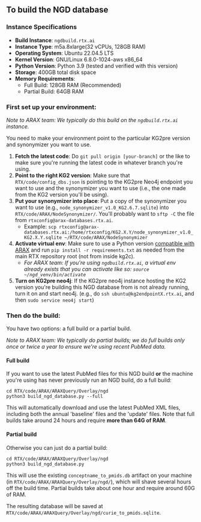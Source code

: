 ## To build the NGD database

### Instance Specifications
- **Build Instance**: `ngdbuild.rtx.ai`
- **Instance Type**: m5a.8xlarge(32 vCPUs, 128GB RAM)
- **Operating System**: Ubuntu 22.04.5 LTS
- **Kernel Version**: GNU/Linux 6.8.0-1024-aws x86_64
- **Python Version**: Python 3.9 (tested and verified with this version)
- **Storage**: 400GB total disk space
- **Memory Requirements**: 
    - Full Build: 128GB RAM (Recommended)
    - Partial Build: 64GB RAM

### First set up your environment:

_Note to ARAX team: We typically do this build on the `ngdbuild.rtx.ai` instance._

You need to make your environment point to the particular KG2pre version and synonymizer you want to use.

1. **Fetch the latest code**: Do `git pull origin [your-branch]` or the like to make sure you're running the latest code in whatever branch you're using.
2. **Point to the right KG2 version**: Make sure that `RTX/code/config_dbs.json` is pointing to the KG2pre Neo4j endpoint you want to use and the synonymizer you want to use (i.e., the one made from the KG2 version you'll be using).
3. **Put your synonymizer into place**: Put a copy of the synonymizer you want to use (e.g., `node_synonymizer_v1.0_KG2.6.7.sqlite`) into `RTX/code/ARAX/NodeSynonymizer/`.  You'll probably want to `sftp -C` the file from `rtxconfig@arax-databases.rtx.ai`.
    * Example: `scp rtxconfig@arax-databases.rtx.ai:/home/rtxconfig/KG2.X.Y/node_synonymizer_v1.0_KG2.X.Y.sqlite ~/RTX/code/ARAX/NodeSynonymizer`
4. **Activate virtual env**: Make sure to use a Python version [compatible with ARAX](https://github.com/RTXteam/RTX/wiki/Dev-info#setting-up-for-local-dev-work-on-arax) and run `pip install -r requirements.txt` as needed from the main RTX repository root (not from inside kg2c).   
    * _For ARAX team: If you're using `ngdbuild.rtx.ai`, a virtual env already exists that you can activate like so: `source ~/ngd_venv/bin/activate`_
5. **Turn on KG2pre neo4j**: If the KG2pre neo4j instance hosting the KG2 version you're building this NGD database from is not already running, turn it on and start neo4j. (e.g., do `ssh ubuntu@kg2endpointX.rtx.ai`, and then `sudo service neo4j start`)

### Then do the build:

You have two options: a full build or a partial build.

_Note to ARAX team: We typically do partial builds; we do full builds only once or twice a year to ensure we're using recent PubMed data._

#### Full build

If you want to use the latest PubMed files for this NGD build **or** the machine you're using has never previously 
run an NGD build, do a full build:
```
cd RTX/code/ARAX/ARAXQuery/Overlay/ngd
python3 build_ngd_database.py --full
```
This will automatically download and use the latest PubMed XML files, including both the annual 'baseline' files and 
the 'update' files. Note that full builds take around 24 hours and require **more than 64G of RAM**.

#### Partial build

Otherwise you can just do a partial build:
```
cd RTX/code/ARAX/ARAXQuery/Overlay/ngd
python3 build_ngd_database.py
```
This will use the existing `conceptname_to_pmids.db` artifact on your machine 
(in `RTX/code/ARAX/ARAXQuery/Overlay/ngd/`), which will shave several hours off the build time. Partial builds take 
about one hour and require around 60G of RAM.

The resulting database will be saved at `RTX/code/ARAX/ARAXQuery/Overlay/ngd/curie_to_pmids.sqlite`.
